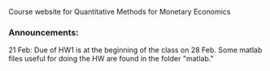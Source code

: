 Course website for Quantitative Methods for Monetary Economics

### Announcements:
21 Feb: Due of HW1 is at the beginning of the class on 28 Feb.  Some matlab files useful for doing the HW are found in the folder "matlab."
